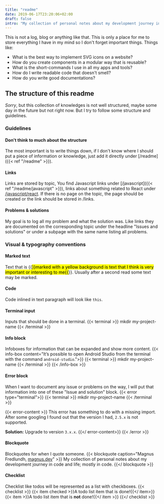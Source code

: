 ```yaml
---
title: "readme"
date: 2019-06-17T23:20:06+02:00
draft: false
intro: "My collection of personal notes about my development journey in code and life; mostly in code."
---
```


This is not a log, blog or anything like that. This is only a place for me to store everything I have in my mind so I don't forget important things. Things like:

* What is the best way to implement SVG icons on a website?
* How do you create components in a modular way that is reusable?
* What is the short-commands I use in all my apps and tools?
* How do I write readable code that doesn't smell?
* How do you write good documentations?

## The structure of this readme
*Sorry*, but this collection of knowledges is not well structured, maybe some day in the future but not right now. But I try to follow some structure and guidelines.

### Guidelines

#### Don't think to much about the structure
The most important is to write things down, if I don't know where I should put a piece of information or knowledge, just add it directly under [/readme]({{< ref "/readme" >}}). 

#### Links
Links are stored by topic, You find Javascript links under [/javascript]({{< ref "/readme/javascript" >}}), links about something related to React under [/javascript/react](/readme/javascript/react). If there is no page on the topic, the page should be created or the link should be stored in /links.

#### Problems & solutions
My goal is to log all my problem and what the solution was. Like links they are documented on the corresponding topic under the headline "Issues and solutions" or under a subpage with the same name listing all problems.

### Visual & typography conventions

#### Marked text
Text that is {{<mark>}}marked with a yellow background is text that I think is very important or interesting to me{{</mark>}}. Usually after a second read some text may be marked.

#### Code
Code inlined in text paragraph will look like `this`.

#### Terminal input
Inputs that should be done in a terminal.
{{< terminal >}}
  mkdir my-project-name
{{< /terminal >}}

#### Info block
Infoboxes for information that can be expanded and show more content.
{{< info-box content="It’s possible to open Android Studio from the terminal with the command `android-studio`.">}}
  {{< terminal >}}
    mkdir my-project-name
  {{< /terminal >}}
{{< /info-box >}}

#### Error block
When I want to document any issue or problems on the way, I will put that information into one of these "Issue and solution" block.
{{< error type="terminal">}}
  {{< terminal >}}
    mkdir my-project-name
  {{< /terminal >}}

  {{< error-content >}}
  This error has something to do with a missing import. After some googling I found out that the version I had, `2.5.x` is not supported.

  __Solution:__ Upgrade to version  `3.x.x`.
  {{</ error-content>}}
{{< /error >}}

#### Blockquote
Blockquotes for when I quote someone.
{{< blockquote caption="Magnus Fredlundh, [magnus.dev](http://magnus.dev)" >}}
  My collection of personal notes about my development journey in code and life; mostly in code.
{{</ blockquote >}}

#### Checklist
Checklist like todos will be represented as a list with checkboxes.
{{< checklist >}}
  {{< item checked >}}A todo list item that is done!{{</ item>}}
  {{< item >}}A todo list item that is __not__ done!{{</ item >}}
{{</ checklist >}}
